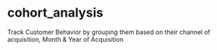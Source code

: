 # cohort_analysis
Track Customer Behavior by grouping them based on their channel of acquisition, Month &amp; Year of Acquisition
